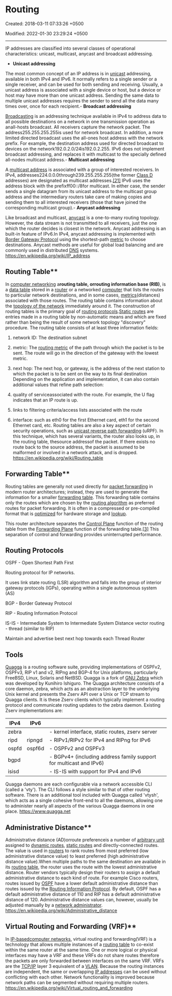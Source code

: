 # Routing

Created: 2018-03-11 07:33:26 +0500

Modified: 2022-01-30 23:29:24 +0500

---

IP addresses are classified into several classes of operational characteristics: unicast, multicast, anycast and broadcast addressing.

- **Unicast addressing**

The most common concept of an IP address is in [unicast](https://en.wikipedia.org/wiki/Unicast) addressing, available in both IPv4 and IPv6. It normally refers to a single sender or a single receiver, and can be used for both sending and receiving. Usually, a unicast address is associated with a single device or host, but a device or host may have more than one unicast address. Sending the same data to multiple unicast addresses requires the sender to send all the data many times over, once for each recipient.-   **Broadcast addressing**

[Broadcasting](https://en.wikipedia.org/wiki/Broadcasting_(computing)) is an addressing technique available in IPv4 to address data to all possible destinations on a network in one transmission operation as anall-hosts broadcast. All receivers capture the network packet. The address255.255.255.255is used for network broadcast. In addition, a more limited directed broadcast uses the all-ones host address with the network prefix. For example, the destination address used for directed broadcast to devices on the network192.0.2.0/24is192.0.2.255.
IPv6 does not implement broadcast addressing, and replaces it with multicast to the specially defined all-nodes multicast address.-   **Multicast addressing**

A [multicast address](https://en.wikipedia.org/wiki/Multicast_address) is associated with a group of interested receivers. In IPv4, addresses224.0.0.0through239.255.255.255(the former [Class D](https://en.wikipedia.org/wiki/Classful_network) addresses) are designated as multicast addresses.[[21]](https://en.wikipedia.org/wiki/IP_address#cite_note-rfc5771-21) IPv6 uses the address block with the prefixff00::/8for multicast. In either case, the sender sends a single datagram from its unicast address to the multicast group address and the intermediary routers take care of making copies and sending them to all interested receivers (those that have joined the corresponding multicast group).-   **Anycast addressing**

Like broadcast and multicast, [anycast](https://en.wikipedia.org/wiki/Anycast) is a one-to-many routing topology. However, the data stream is not transmitted to all receivers, just the one which the router decides is closest in the network. Anycast addressing is an built-in feature of IPv6.In IPv4, anycast addressing is implemented with [Border Gateway Protocol](https://en.wikipedia.org/wiki/Border_Gateway_Protocol) using the shortest-path [metric](https://en.wikipedia.org/wiki/Metrics_(networking)) to choose destinations. Anycast methods are useful for global load balancing and are commonly used in distributed [DNS](https://en.wikipedia.org/wiki/Domain_name_system) systems.
<https://en.wikipedia.org/wiki/IP_address>

## Routing Table**

In [computer networking](https://en.wikipedia.org/wiki/Computer_networking) a**routing table, orrouting information base (RIB)**, is a [data table](https://en.wikipedia.org/wiki/Data_table) stored in a [router](https://en.wikipedia.org/wiki/Router_(computing)) or a networked [computer](https://en.wikipedia.org/wiki/Computer) that lists the routes to particular network destinations, and in some cases, [metrics](https://en.wikipedia.org/wiki/Metrics_(networking))(distances) associated with those routes. The routing table contains information about the [topology of the network](https://en.wikipedia.org/wiki/Network_topology) immediately around it. The construction of routing tables is the primary goal of [routing protocols](https://en.wikipedia.org/wiki/Routing_protocol).[Static routes](https://en.wikipedia.org/wiki/Static_route) are entries made in a routing table by non-automatic means and which are fixed rather than being the result of some network topology "discovery" procedure.
The routing table consists of at least three information fields:

1. network ID: The destination subnet

2. metric: The [routing metric](https://en.wikipedia.org/wiki/Routing_metric) of the path through which the packet is to be sent. The route will go in the direction of the gateway with the lowest metric.

3. next hop: The next hop, or gateway, is the address of the next station to which the packet is to be sent on the way to its final destination
Depending on the application and implementation, it can also contain additional values that refine path selection:

1. quality of serviceassociated with the route. For example, the U flag indicates that an IP route is up.

2. links to filtering criteria/access lists associated with the route

3. interface: such as eth0 for the first Ethernet card, eth1 for the second Ethernet card, etc.
Routing tables are also a key aspect of certain security operations, such as [unicast reverse path forwarding](https://en.wikipedia.org/wiki/Unicast_reverse_path_forwarding) (uRPF). In this technique, which has several variants, the router also looks up, in the routing table, thesource addressof the packet. If there exists no route back to the source address, the packet is assumed to be malformed or involved in a network attack, and is dropped.
<https://en.wikipedia.org/wiki/Routing_table>

## Forwarding Table**

Routing tables are generally not used directly for [packet forwarding](https://en.wikipedia.org/wiki/Packet_forwarding) in modern router architectures; instead, they are used to generate the information for a smaller [forwarding table](https://en.wikipedia.org/wiki/Forwarding_table). This forwarding table contains only the routes which are chosen by the [routing algorithm](https://en.wikipedia.org/wiki/Routing_algorithm) as preferred routes for packet forwarding. It is often in a compressed or pre-compiled format that is [optimized](https://en.wikipedia.org/wiki/Optimisation_(computer_science)) for hardware storage and [lookup](https://en.wikipedia.org/wiki/Lookup).

This router architecture separates the [Control Plane](https://en.wikipedia.org/wiki/Control_Plane) function of the routing table from the [Forwarding Plane](https://en.wikipedia.org/wiki/Forwarding_Plane) function of the forwarding table.[[3]](https://en.wikipedia.org/wiki/Routing_table#cite_note-3) This separation of control and forwarding provides uninterrupted performance.

## Routing Protocols

OSPF - Open Shortest Path First

Routing protocol for IP networks.

It uses link state routing (LSR) algorithm and falls into the group of interior gateway protocols (IGPs), operating within a single autonomous system (AS)

BGP - Border Gateway Protocol

RIP - Routing Information Protocol

IS-IS - Intermediate System to Intermediate System
Distance vector routing - thread (similar to RIP)

Maintain and advertise best next hop towards each Thread Router

## Tools

[Quagga](http://www.quagga.net/) is a routing software suite, providing implementations of OSPFv2, OSPFv3, RIP v1 and v2, RIPng and BGP-4 for Unix platforms, particularly FreeBSD, Linux, Solaris and NetBSD. Quagga is a fork of [GNU Zebra](http://www.zebra.org/) which was developed by Kunihiro Ishiguro.
The Quagga architecture consists of a core daemon, zebra, which acts as an abstraction layer to the underlying Unix kernel and presents the Zserv API over a Unix or TCP stream to Quagga clients. It is these Zserv clients which typically implement a routing protocol and communicate routing updates to the zebra daemon. Existing Zserv implementations are:

| IPv4  | IPv6   |                                                                    |
|----------|----------|-----------------------------------------------------|
| zebra |       | - kernel interface, static routes, zserv server                    |
| ripd  | ripngd | - RIPv1/RIPv2 for IPv4 and RIPng for IPv6                          |
| ospfd | ospf6d | - OSPFv2 and OSPFv3                                                |
| bgpd  |       | - BGPv4+ (including address family support for multicast and IPv6) |
| isisd |       | - IS-IS with support for IPv4 and IPv6                             |
Quagga daemons are each configurable via a network accessible CLI (called a 'vty'). The CLI follows a style similar to that of other routing software. There is an additional tool included with Quagga called 'vtysh', which acts as a single cohesive front-end to all the daemons, allowing one to administer nearly all aspects of the various Quagga daemons in one place.
<https://www.quagga.net>

## Administrative Distance**

Administrative distance (AD)orroute preferenceis a number of [arbitrary unit](https://en.wikipedia.org/wiki/Arbitrary_unit) assigned to [dynamic routes](https://en.wikipedia.org/wiki/Dynamic_route), [static routes](https://en.wikipedia.org/wiki/Static_route) and directly-connected routes. The value is used in [routers](https://en.wikipedia.org/wiki/Router_(computing)) to rank routes from most preferred (low administrative distance value) to least preferred (high administrative distance value).When multiple paths to the same destination are available in its [routing table](https://en.wikipedia.org/wiki/Routing_table), the router uses the route with the lowest administrative distance.
Router vendors typically design their routers to assign a default administrative distance to each kind of route. For example Cisco routers, routes issued by [OSPF](https://en.wikipedia.org/wiki/OSPF) have a lower default administrative distance than routes issued by the [Routing Information Protocol](https://en.wikipedia.org/wiki/Routing_Information_Protocol). By default, OSPF has a default administrative distance of 110 and RIP has a default administrative distance of 120. Administrative distance values can, however, usually be adjusted manually by a [network administrator](https://en.wikipedia.org/wiki/Network_administrator).
<https://en.wikipedia.org/wiki/Administrative_distance>

## Virtual Routing and Forwarding (VRF)**

In [IP-based](https://en.wikipedia.org/wiki/Internet_Protocol)[computer networks](https://en.wikipedia.org/wiki/Computer_network), virtual routing and forwarding(VRF) is a technology that allows multiple instances of a [routing table](https://en.wikipedia.org/wiki/Routing_table) to co-exist within the same router at the same time. One or more logical or physical interfaces may have a VRF and these VRFs do not share routes therefore the packets are only forwarded between interfaces on the same VRF. VRFs are the [TCP/IP](https://en.wikipedia.org/wiki/Internet_Protocol) layer 3 equivalent of a [VLAN](https://en.wikipedia.org/wiki/VLAN). Because the routing instances are independent, the same or overlapping [IP addresses](https://en.wikipedia.org/wiki/IP_address) can be used without conflicting with each other. Network functionality is improved because network paths can be segmented without requiring multiple routers.
<https://en.wikipedia.org/wiki/Virtual_routing_and_forwarding>
